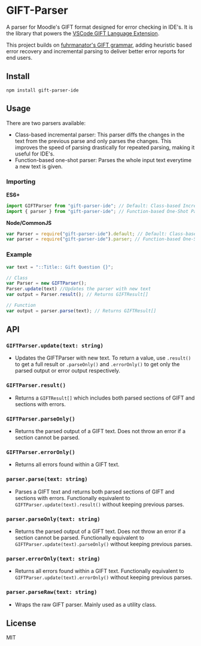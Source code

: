 # GIFT-Parser

A parser for Moodle's GIFT format designed for error checking in IDE's. It is the library that powers the [VSCode GIFT Language Extension](https://github.com/ethan-ou/vscode-gift).

This project builds on [fuhrmanator's GIFT grammar](https://github.com/fuhrmanator/GIFT-grammar-PEG.js), adding heuristic based error recovery and incremental parsing to deliver better error reports for end users.

## Install

```
npm install gift-parser-ide
```

## Usage

There are two parsers available:

- Class-based incremental parser: This parser diffs the changes in the text from the previous parse and only parses the changes. This improves the speed of parsing drastically for repeated parsing, making it useful for IDE's.
- Function-based one-shot parser: Parses the whole input text everytime a new text is given.

### Importing

**ES6+**

```javascript
import GIFTParser from "gift-parser-ide"; // Default: Class-based Incremental Parser
import { parser } from "gift-parser-ide"; // Function-based One-Shot Parser
```

**Node/CommonJS**

```javascript
var Parser = require("gift-parser-ide").default; // Default: Class-based Incremental Parser
var parser = require("gift-parser-ide").parser; // Function-based One-Shot Parser
```

### Example

```javascript
var text = "::Title:: Gift Question {}";

// Class
var Parser = new GIFTParser();
Parser.update(text) //Updates the parser with new text
var output = Parser.result(); // Returns GIFTResult[]

// Function
var output = parser.parse(text); // Returns GIFTResult[]
```

## API
### `GIFTParser.update(text: string)`
- Updates the GIFTParser with new text. To return a value, use `.result()` to get a full result or `.parseOnly()` and `.errorOnly()` to get only the parsed output or error output respectively.

### `GIFTParser.result()`
- Returns a `GIFTResult[]` which includes both parsed sections of GIFT and sections with errors.

### `GIFTParser.parseOnly()`
- Returns the parsed output of a GIFT text. Does not throw an error if a section cannot be parsed.

### `GIFTParser.errorOnly()`
- Returns all errors found within a GIFT text.

### `parser.parse(text: string)`
- Parses a GIFT text and returns both parsed sections of GIFT and sections with errors. Functionally equivalent to `GIFTParser.update(text).result()` without keeping previous parses.

### `parser.parseOnly(text: string)`
- Returns the parsed output of a GIFT text. Does not throw an error if a section cannot be parsed. Functionally equivalent to `GIFTParser.update(text).parseOnly()` without keeping previous parses.

### `parser.errorOnly(text: string)`
- Returns all errors found within a GIFT text. Functionally equivalent to `GIFTParser.update(text).errorOnly()` without keeping previous parses.

### `parser.parseRaw(text: string)`
- Wraps the raw GIFT parser. Mainly used as a utility class.

## License

MIT
